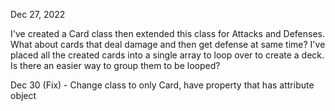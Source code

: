 Dec 27, 2022

I've created a Card class then extended this class for Attacks and Defenses. What about cards that deal damage and then get defense at same time?
I've placed all the created cards into a single array to loop over to create a deck. Is there an easier way to group them to be looped?

Dec 30
(Fix) - Change class to only Card, have property that has attribute object
